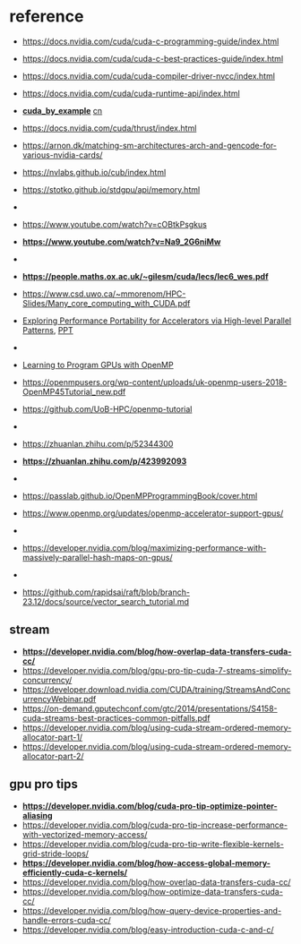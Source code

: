 # reference
- https://docs.nvidia.com/cuda/cuda-c-programming-guide/index.html
- https://docs.nvidia.com/cuda/cuda-c-best-practices-guide/index.html
- https://docs.nvidia.com/cuda/cuda-compiler-driver-nvcc/index.html
- https://docs.nvidia.com/cuda/cuda-runtime-api/index.html
- **[cuda_by_example](https://github.com/weedge/learn/blob/main/gpu/cuda_by_example.book.pdf)**  [cn](https://hpc.pku.edu.cn/docs/20170829223652566150.pdf)
- https://docs.nvidia.com/cuda/thrust/index.html
- https://arnon.dk/matching-sm-architectures-arch-and-gencode-for-various-nvidia-cards/
- https://nvlabs.github.io/cub/index.html
- https://stotko.github.io/stdgpu/api/memory.html
-
- https://www.youtube.com/watch?v=cOBtkPsgkus
- **https://www.youtube.com/watch?v=Na9_2G6niMw**
- 
- **https://people.maths.ox.ac.uk/~gilesm/cuda/lecs/lec6_wes.pdf**
- https://www.csd.uwo.ca/~mmorenom/HPC-Slides/Many_core_computing_with_CUDA.pdf
- [Exploring Performance Portability for Accelerators via High-level Parallel Patterns](https://scholar.google.com/citations?view_op=view_citation&hl=en&user=4Ab_NBkAAAAJ&citation_for_view=4Ab_NBkAAAAJ:hqOjcs7Dif8C), [PPT](https://pdfs.semanticscholar.org/b34a/f7c4739d622379fa31a1e88155335061c1b1.pdf)


- 
- [Learning to Program GPUs with OpenMP](https://www.youtube.com/watch?v=qEp25Kqjm4o&list=PLLX-Q6B8xqZ8nCxt5mQWZ1cgpAp8a0HPm)
- https://openmpusers.org/wp-content/uploads/uk-openmp-users-2018-OpenMP45Tutorial_new.pdf
- https://github.com/UoB-HPC/openmp-tutorial

-
- https://zhuanlan.zhihu.com/p/52344300
- **https://zhuanlan.zhihu.com/p/423992093**
- 
- https://passlab.github.io/OpenMPProgrammingBook/cover.html
- https://www.openmp.org/updates/openmp-accelerator-support-gpus/
- 
- https://developer.nvidia.com/blog/maximizing-performance-with-massively-parallel-hash-maps-on-gpus/
- 
- https://github.com/rapidsai/raft/blob/branch-23.12/docs/source/vector_search_tutorial.md


## **stream**
- **https://developer.nvidia.com/blog/how-overlap-data-transfers-cuda-cc/**
- https://developer.nvidia.com/blog/gpu-pro-tip-cuda-7-streams-simplify-concurrency/
- https://developer.download.nvidia.com/CUDA/training/StreamsAndConcurrencyWebinar.pdf
- https://on-demand.gputechconf.com/gtc/2014/presentations/S4158-cuda-streams-best-practices-common-pitfalls.pdf
- https://developer.nvidia.com/blog/using-cuda-stream-ordered-memory-allocator-part-1/
- https://developer.nvidia.com/blog/using-cuda-stream-ordered-memory-allocator-part-2/

## gpu pro tips
- **https://developer.nvidia.com/blog/cuda-pro-tip-optimize-pointer-aliasing**
- https://developer.nvidia.com/blog/cuda-pro-tip-increase-performance-with-vectorized-memory-access/
- https://developer.nvidia.com/blog/cuda-pro-tip-write-flexible-kernels-grid-stride-loops/
- **https://developer.nvidia.com/blog/how-access-global-memory-efficiently-cuda-c-kernels/**
- https://developer.nvidia.com/blog/how-overlap-data-transfers-cuda-cc/
- https://developer.nvidia.com/blog/how-optimize-data-transfers-cuda-cc/
- https://developer.nvidia.com/blog/how-query-device-properties-and-handle-errors-cuda-cc/
- https://developer.nvidia.com/blog/easy-introduction-cuda-c-and-c/
